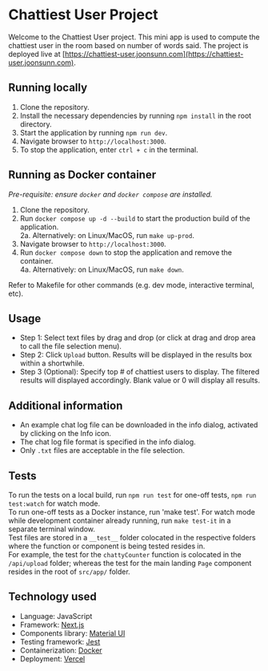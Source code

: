 # Chattiest User Project

Welcome to the Chattiest User project. This mini app is used to compute the chattiest user in the room based on number of words said. The project is deployed live at [https://chattiest-user.joonsunn.com](https://chattiest-user.joonsunn.com).

## Running locally

1. Clone the repository.
2. Install the necessary dependencies by running `npm install` in the root directory.
3. Start the application by running `npm run dev`.
4. Navigate browser to `http://localhost:3000`.
5. To stop the application, enter `ctrl + c` in the terminal.

## Running as Docker container

_Pre-requisite: ensure `docker` and `docker compose` are installed._

1. Clone the repository.
2. Run `docker compose up -d --build` to start the production build of the application.  
   2a. Alternatively: on Linux/MacOS, run `make up-prod`.
3. Navigate browser to `http://localhost:3000`.
4. Run `docker compose down` to stop the application and remove the container.  
   4a. Alternatively: on Linux/MacOS, run `make down`.

Refer to Makefile for other commands (e.g. dev mode, interactive terminal, etc).

## Usage

- Step 1: Select text files by drag and drop (or click at drag and drop area to call the file selection menu).
- Step 2: Click `Upload` button. Results will be displayed in the results box within a shortwhile.
- Step 3 (Optional): Specify top # of chattiest users to display. The filtered results will displayed accordingly. Blank value or 0 will display all results.

## Additional information

- An example chat log file can be downloaded in the info dialog, activated by clicking on the Info icon.
- The chat log file format is specified in the info dialog.
- Only `.txt` files are acceptable in the file selection.

## Tests

To run the tests on a local build, run `npm run test` for one-off tests, `npm run test:watch` for watch mode.  
To run one-off tests as a Docker instance, run 'make test'. For watch mode while development container already running, run `make test-it` in a separate terminal window.  
Test files are stored in a `__test__` folder colocated in the respective folders where the function or component is being tested resides in.  
For example, the test for the `chattyCounter` function is colocated in the `/api/upload` folder; whereas the test for the main landing `Page` component resides in the root of `src/app/` folder.

## Technology used

- Language: JavaScript
- Framework: [Next.js](https://nextjs.org/)
- Components library: [Material UI](https://mui.com/)
- Testing framework: [Jest](https://jestjs.io/)
- Containerization: [Docker](https://www.docker.com/)
- Deployment: [Vercel](https://vercel.com/)
